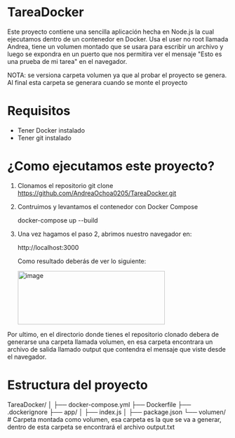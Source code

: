 # TareaDocker

Este proyecto contiene una sencilla aplicación hecha en Node.js la cual ejecutamos dentro de un contenedor en Docker. Usa el user no root llamada Andrea, tiene un volumen montado que se usara para escribir un archivo y luego se expondra en un puerto que nos permitira ver el mensaje "Esto es una prueba de mi tarea" en el navegador.

NOTA: se versiona carpeta volumen ya que al probar el proyecto se genera. Al final esta carpeta se generara cuando se monte el proyecto

# Requisitos
* Tener Docker instalado
* Tener git instalado

# ¿Como ejecutamos este proyecto?
1. Clonamos el repositorio
   git clone https://github.com/AndreaOchoa0205/TareaDocker.git

2. Contruimos y levantamos el contenedor con Docker Compose

      docker-compose up --build

3. Una vez hagamos el paso 2, abrimos nuestro navegador en:

   http://localhost:3000

   Como resultado deberás de ver lo siguiente:

   
   <img width="335" height="122" alt="image" src="https://github.com/user-attachments/assets/647cacdb-a27f-4e45-8686-f1765f52a4a1" />

Por ultimo, en el directorio donde tienes el repositorio clonado debera de generarse una carpeta llamada volumen, en esa carpeta encontrara un archivo de salida llamado output que contendra el mensaje que viste desde el navegador.


# Estructura del proyecto

TareaDocker/
│
├── docker-compose.yml
├── Dockerfile
├── .dockerignore
├── app/
│   ├── index.js
│   ├── package.json
└── volumen/       # Carpeta montada como volumen, esa carpeta es la que se va a generar, dentro de esta carpeta se encontrará el archivo output.txt
